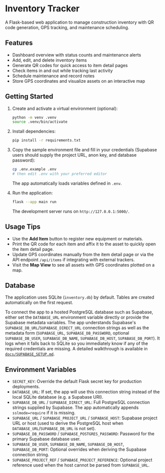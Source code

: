 # Inventory Tracker

A Flask-based web application to manage construction inventory with QR code generation, GPS tracking, and maintenance scheduling.

## Features

- Dashboard overview with status counts and maintenance alerts
- Add, edit, and delete inventory items
- Generate QR codes for quick access to item detail pages
- Check items in and out while tracking last activity
- Schedule maintenance and record notes
- Store GPS coordinates and visualize assets on an interactive map

## Getting Started

1. Create and activate a virtual environment (optional):

   ```bash
   python -m venv .venv
   source .venv/bin/activate
   ```

2. Install dependencies:

   ```bash
   pip install -r requirements.txt
   ```

3. Copy the sample environment file and fill in your credentials (Supabase users should supply the project URL, anon key, and database password):

   ```bash
   cp .env.example .env
   # then edit .env with your preferred editor
   ```

   The app automatically loads variables defined in `.env`.

4. Run the application:

   ```bash
   flask --app main run
   ```

   The development server runs on `http://127.0.0.1:5000/`.

## Usage Tips

- Use the **Add Item** button to register new equipment or materials.
- Print the QR code for each item and affix it to the asset to quickly open the item detail page.
- Update GPS coordinates manually from the item detail page or via the API endpoint `/api/items` if integrating with external trackers.
- Visit the **Map View** to see all assets with GPS coordinates plotted on a map.

## Database

The application uses SQLite (`inventory.db`) by default. Tables are created automatically on the first request.

To connect the app to a hosted PostgreSQL database such as Supabase, either set the `DATABASE_URL` environment variable directly or provide the Supabase metadata variables. The app understands Supabase's `SUPABASE_DB_URL`/`SUPABASE_DIRECT_URL` connection strings as well as the metadata form (`SUPABASE_URL`, `SUPABASE_DB_PASSWORD`, optional `SUPABASE_DB_USER`, `SUPABASE_DB_NAME`, `SUPABASE_DB_HOST`, `SUPABASE_DB_PORT`). It logs when it falls back to SQLite so you immediately know if any of the required credentials are missing. A detailed walkthrough is available in [`docs/SUPABASE_SETUP.md`](docs/SUPABASE_SETUP.md).

## Environment Variables

- `SECRET_KEY`: Override the default Flask secret key for production deployments.
- `DATABASE_URL`: If set, the app will use this connection string instead of the local SQLite database (e.g. a Supabase URI).
- `SUPABASE_DB_URL` / `SUPABASE_DIRECT_URL`: Full PostgreSQL connection strings supplied by Supabase. The app automatically appends `sslmode=require` if it is missing.
- `SUPABASE_URL` / `SUPABASE_PROJECT_URL` / `SUPABASE_HOST`: Supabase project URL or host (used to derive the PostgreSQL host when `DATABASE_URL`/`SUPABASE_DB_URL` is not set).
- `SUPABASE_DB_PASSWORD` / `SUPABASE_POSTGRES_PASSWORD`: Password for the primary Supabase database user.
- `SUPABASE_DB_USER`, `SUPABASE_DB_NAME`, `SUPABASE_DB_HOST`, `SUPABASE_DB_PORT`: Optional overrides when deriving the Supabase connection string.
- `SUPABASE_PROJECT_REF` / `SUPABASE_PROJECT_REFERENCE`: Optional project reference used when the host cannot be parsed from `SUPABASE_URL`.
